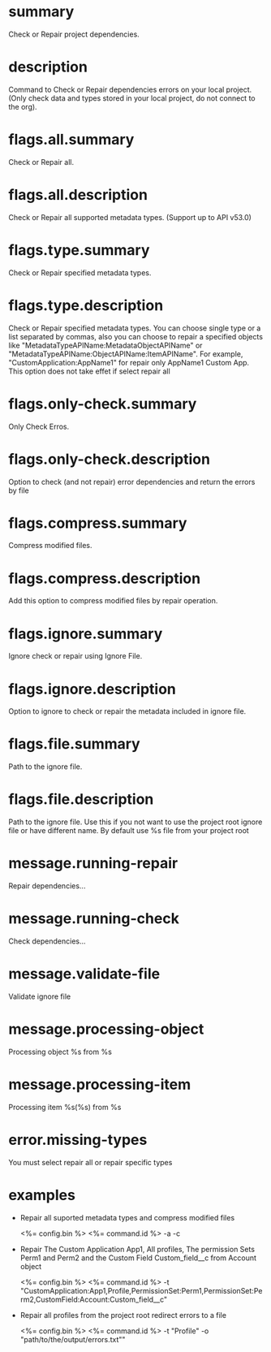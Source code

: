 # summary

Check or Repair project dependencies.

# description

Command to Check or Repair dependencies errors on your local project. (Only check data and types stored in your local project, do not connect to the org).

# flags.all.summary

Check or Repair all.

# flags.all.description

Check or Repair all supported metadata types. (Support up to API v53.0)

# flags.type.summary

Check or Repair specified metadata types.

# flags.type.description

Check or Repair specified metadata types. You can choose single type or a list separated by commas, also you can choose to repair a specified objects like "MetadataTypeAPIName:MetadataObjectAPIName" or "MetadataTypeAPIName:ObjectAPIName:ItemAPIName". For example, "CustomApplication:AppName1" for repair only AppName1 Custom App. This option does not take effet if select repair all

# flags.only-check.summary

Only Check Erros.

# flags.only-check.description

Option to check (and not repair) error dependencies and return the errors by file

# flags.compress.summary

Compress modified files.

# flags.compress.description

Add this option to compress modified files by repair operation.

# flags.ignore.summary

Ignore check or repair using Ignore File.

# flags.ignore.description

Option to ignore to check or repair the metadata included in ignore file.

# flags.file.summary

Path to the ignore file.

# flags.file.description

Path to the ignore file. Use this if you not want to use the project root ignore file or have different name. By default use %s file from your project root

# message.running-repair

Repair dependencies...

# message.running-check

Check dependencies...

# message.validate-file

Validate ignore file

# message.processing-object

Processing object %s from %s

# message.processing-item

Processing item %s(%s) from %s

# error.missing-types

You must select repair all or repair specific types

# examples

- Repair all suported metadata types and compress modified files

  <%= config.bin %> <%= command.id %> -a -c

- Repair The Custom Application App1, All profiles, The permission Sets Perm1 and Perm2 and the Custom Field Custom_field\_\_c from Account object

  <%= config.bin %> <%= command.id %> -t "CustomApplication:App1,Profile,PermissionSet:Perm1,PermissionSet:Perm2,CustomField:Account:Custom_field\_\_c"

- Repair all profiles from the project root redirect errors to a file

  <%= config.bin %> <%= command.id %> -t "Profile" -o "path/to/the/output/errors.txt""
